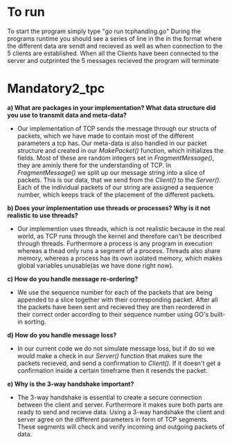 # To run
To start the program simply type "go run tcphanding.go" During the programs runtime you should see a series of line in the in the format where the different data are sendt and recieved as well as when connection to the 5 clients are established. When all the Clients have been connected to the server and outprinted the 5 messages recieved the program will terminate

# Mandatory2_tpc
**a) What are packages in your implementation? What data structure did
you use to transmit data and meta-data?**
- Our implementation of TCP sends the message through our structs of packets, which we have made to contain most of the different parameters a tcp has. 
Our meta-data is also handled in our packet structure and created in our *MakePacket()* function, which initializes the fields. Most of these are random integers set in *FragmentMessage()*, they are aminly there for the understanding of TCP.
In *FragmentMessage()* we split up our message string into a slice of packets. This is our data, that we send from the *Client()* to the *Server()*. Each of the individual packets of our string are assigned a sequence number, which keeps track of the placement of the different packets.


**b) Does your implementation use threads or processes? Why is it not
realistic to use threads?**
- Our implemention uses threads, which is not realistic because in the real world, as TCP runs through the kernel and therefore can't be described through threads. Furthermore a process is any program in execution whereas a thead only runs a segment of a process. Threads also share memory, whereas a process has its own isolated memory, which makes global variables unusable(as we have done right now).


**c) How do you handle message re-ordering?**
- We use the sequence number for each of the packets that are being appended to a slice together with their corresponding packet. After all the packets have been sent and recieved they are then reordered in their correct order according to their sequence number using GO's built-in sorting.


**d) How do you handle message loss?**
- In our current code we do not simulate message loss, but if do so we would make a check in our *Server()* function that makes sure the packets recieved, and send a confirmation to *Client()*. If it doesn't get a confirmation inside a certain timeframe then it resends the packet.


**e) Why is the 3-way handshake important?**
- The 3-way handshake is essential to create a secure connection between the client and server. Furthermore it makes sure both parts are ready to send and recieve data. 
Using a 3-way handshake the client and server agree on the different parameters in form of TCP segments. These segments will check and verify incoming and outgoing packets of data.


